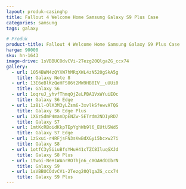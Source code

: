 ```yaml
---
layout: produk-casinghp
title: Fallout 4 Welcome Home Samsung Galaxy S9 Plus Case
categories: samsung
tags: galaxy

# Produk
product-title: Fallout 4 Welcome Home Samsung Galaxy S9 Plus Case
harga: 90000
sku: hn-1643
image-drive: 1sVBBUCOdvCVi-2Tezg20QlgaZG_ccx74
gallery:
  - url: 1O54BWN4zQYXW7hMRqXWL4zN520gSkA5g
    title: Galaxy Note 8
  - url: 13E6eBlKzQeHFS06t2MW9HB0IV__uUUi0
    title: Galaxy S6
  - url: 1oqruJ_yhvfThmqOjZeLPBA1VxWYuiEOc
    title: Galaxy S6 Edge
  - url: 1z8il-OlX3M3yLZsm6-3xvlkSfewvATQG
    title: Galaxy S6 Edge Plus
  - url: 1X6zSdmP4manDpENZw-5ETrdm2NDIyRD7
    title: Galaxy S7
  - url: 1mtKcRBoidKkpTEpYghWb9l6_EUtUSWdS
    title: Galaxy S7 Edge
  - url: 1zSxui-r4RFjsFN3sKwBdXGyi5bcxw27i
    title: Galaxy S8
  - url: 1otfC3y5iiuBfsYHuH41cTZC8IluqGXJd
    title: Galaxy S8 Plus
  - url: 1twoi-NeH1WAnrROThjn6_cXOAHdOIbrN
    title: Galaxy S9
  - url: 1sVBBUCOdvCVi-2Tezg20QlgaZG_ccx74
    title: Galaxy S9 Plus
---
```

